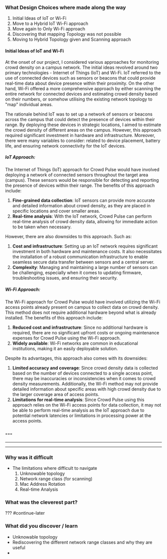 ### What Design Choices where made along the way

1. Initial Ideas of IoT or Wi-Fi
2. Move to a Hybrid IoT Wi-Fi approach
3. Move again to Only Wi-Fi approach
4. Discovering that mapping Topology was not possible
5. Moving to Hybrid Topology given and Scanning approach
#### Initial Ideas of IoT and Wi-Fi
At the onset of our project, I considered various approaches for monitoring crowd density on a campus network. The initial ideas revolved around two primary technologies - Internet of Things (IoT) and Wi-Fi. IoT referred to the use of connected devices such as sensors or beacons that could provide real-time data about device presence within their proximity. On the other hand, Wi-Fi offered a more comprehensive approach by either scanning the entire network for connected devices and estimating crowd density based on their numbers, or somehow utilising the existing network topology to "map" individual areas.

The rationale behind IoT was to set up a network of sensors or beacons across the campus that could detect the presence of devices within their range. By deploying these devices in strategic locations, I aimed to estimate the crowd density of different areas on the campus. However, this approach required significant investment in hardware and infrastructure. Moreover, there were many variables to consider: related to device placement, battery life, and ensuring network connectivity for the IoT devices.
##### IoT Approach:
The Internet of Things (IoT) approach for Crowd Pulse would have involved deploying a network of connected sensors throughout the target area (campus). These sensors would be responsible for detecting and reporting the presence of devices within their range. The benefits of this approach include:

1. **Fine-grained data collection**: IoT sensors can provide more accurate and detailed information about crowd density, as they are placed in specific locations and cover smaller areas.
2. **Real-time analysis**: With the IoT network, Crowd Pulse can perform real-time analysis of crowd density data, allowing for immediate action to be taken when necessary.

However, there are also downsides to this approach. Such as:

1. **Cost and infrastructure**: Setting up an IoT network requires significant investment in both hardware and maintenance costs. It also necessitates the installation of a robust communication infrastructure to enable seamless secure data transfer between sensors and a central server.
2. **Complexity**: Managing and maintaining a large number of sensors can be challenging, especially when it comes to updating firmware, troubleshooting issues, and ensuring their security.
##### Wi-Fi Approach:
The Wi-Fi approach for Crowd Pulse would have involved utilizing the Wi-Fi access points already present on campus to collect data on crowd density. This method does not require additional hardware beyond what is already installed. The benefits of this approach include:

1. **Reduced cost and infrastructure**: Since no additional hardware is required, there are no significant upfront costs or ongoing maintenance expenses for Crowd Pulse using the Wi-Fi approach.
2. **Widely available**: Wi-Fi networks are common in educational institutions, making it an easily deployable solution.

Despite its advantages, this approach also comes with its downsides:

1. **Limited accuracy and coverage**: Since crowd density data is collected based on the number of devices connected to a single access point, there may be inaccuracies or inconsistencies when it comes to crowd density measurements. Additionally, the Wi-Fi method may not provide detailed information about specific areas with high crowd density due to the larger coverage area of access points.
2. **Limitations for real-time analysis**: Since Crowd Pulse using this approach relies on the Wi-Fi access points for data collection, it may not be able to perform real-time analysis as the IoT approach due to potential network latencies or limitations in processing power at the access points.



### ---



---

---
### Why was it difficult 

- The limitations where difficult to navigate
	1. Unknowable topology
	2. Network range class (for scanning)
	3. Mac Address Rotation
	4. Real-time Analysis

### What was the cleverest part?
???
#continue-later 
### What did you discover / learn

- Unknowable topology
- Rediscovering the different network range classes and why they are useful
- 